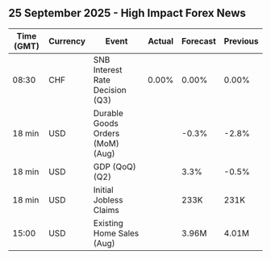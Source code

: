 ## 25 September 2025 - High Impact Forex News

| Time (GMT) | Currency | Event | Actual | Forecast | Previous |
|------|----------|-------|--------|----------|----------|
| 08:30 | CHF | SNB Interest Rate Decision (Q3) | 0.00% | 0.00% | 0.00% |
| 18 min | USD | Durable Goods Orders (MoM) (Aug) |  | -0.3% | -2.8% |
| 18 min | USD | GDP (QoQ) (Q2) |  | 3.3% | -0.5% |
| 18 min | USD | Initial Jobless Claims |  | 233K | 231K |
| 15:00 | USD | Existing Home Sales (Aug) |  | 3.96M | 4.01M |

